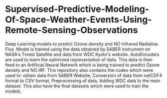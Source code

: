 # Supervised-Predictive-Modeling-Of-Space-Weather-Events-Using-Remote-Sensing-Observations
Deep Learning models to predict Ozone density and NO Infrared Radiative Flux. Model is trained using the data obtained by SABER instrument on NASA's Timed Satellite and data from WDC Kyoto's website. 
AutoEncoders are used to learn the optimized representation of data. This data is then feed to an Artificial Neural Network which is being trained to predict Ozone density and NO IRF. 
This repository also contains the codes which were used to: obtain data from SABER Website, Conversion of data from netCDF4 format to CSV format, Preprocessing of data, Adding WDC data to the main dataset.
This also have the final datasets which were used to train the models.
